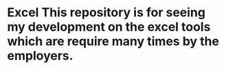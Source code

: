 # Excel This repository is for seeing my development on the excel tools which are require many times by the employers. 
